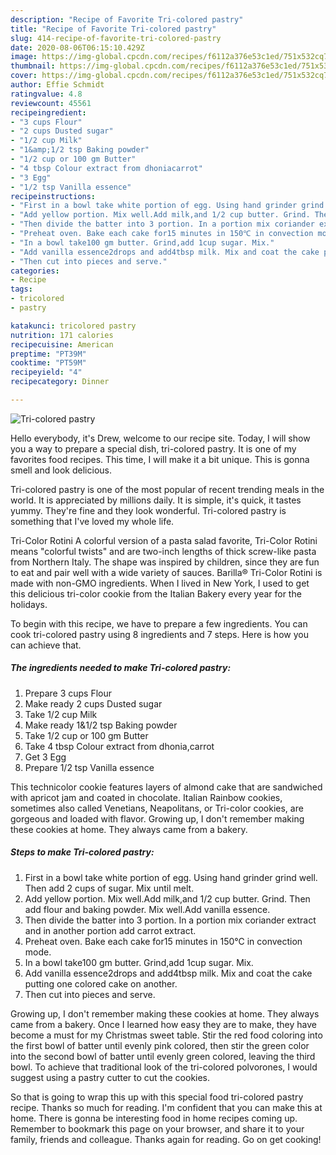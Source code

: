 ```yaml
---
description: "Recipe of Favorite Tri-colored pastry"
title: "Recipe of Favorite Tri-colored pastry"
slug: 414-recipe-of-favorite-tri-colored-pastry
date: 2020-08-06T06:15:10.429Z
image: https://img-global.cpcdn.com/recipes/f6112a376e53c1ed/751x532cq70/tri-colored-pastry-recipe-main-photo.jpg
thumbnail: https://img-global.cpcdn.com/recipes/f6112a376e53c1ed/751x532cq70/tri-colored-pastry-recipe-main-photo.jpg
cover: https://img-global.cpcdn.com/recipes/f6112a376e53c1ed/751x532cq70/tri-colored-pastry-recipe-main-photo.jpg
author: Effie Schmidt
ratingvalue: 4.8
reviewcount: 45561
recipeingredient:
- "3 cups Flour"
- "2 cups Dusted sugar"
- "1/2 cup Milk"
- "1&amp;1/2 tsp Baking powder"
- "1/2 cup or 100 gm Butter"
- "4 tbsp Colour extract from dhoniacarrot"
- "3 Egg"
- "1/2 tsp Vanilla essence"
recipeinstructions:
- "First in a bowl take white portion of egg. Using hand grinder grind well. Then add 2 cups of sugar. Mix until melt."
- "Add yellow portion. Mix well.Add milk,and 1/2 cup butter. Grind. Then add flour and baking powder. Mix well.Add vanilla essence."
- "Then divide the batter into 3 portion. In a portion mix coriander extract and in another portion add carrot extract."
- "Preheat oven. Bake each cake for15 minutes in 150℃ in convection mode."
- "In a bowl take100 gm butter. Grind,add 1cup sugar. Mix."
- "Add vanilla essence2drops and add4tbsp milk. Mix and coat the cake putting one colored cake on another."
- "Then cut into pieces and serve."
categories:
- Recipe
tags:
- tricolored
- pastry

katakunci: tricolored pastry 
nutrition: 171 calories
recipecuisine: American
preptime: "PT39M"
cooktime: "PT59M"
recipeyield: "4"
recipecategory: Dinner

---
```



![Tri-colored pastry](https://img-global.cpcdn.com/recipes/f6112a376e53c1ed/751x532cq70/tri-colored-pastry-recipe-main-photo.jpg)

Hello everybody, it's Drew, welcome to our recipe site. Today, I will show you a way to prepare a special dish, tri-colored pastry. It is one of my favorites food recipes. This time, I will make it a bit unique. This is gonna smell and look delicious.

Tri-colored pastry is one of the most popular of recent trending meals in the world. It is appreciated by millions daily. It is simple, it's quick, it tastes yummy. They're fine and they look wonderful. Tri-colored pastry is something that I've loved my whole life.

Tri-Color Rotini A colorful version of a pasta salad favorite, Tri-Color Rotini means &#34;colorful twists&#34; and are two-inch lengths of thick screw-like pasta from Northern Italy. The shape was inspired by children, since they are fun to eat and pair well with a wide variety of sauces. Barilla® Tri-Color Rotini is made with non-GMO ingredients. When I lived in New York, I used to get this delicious tri-color cookie from the Italian Bakery every year for the holidays.


To begin with this recipe, we have to prepare a few ingredients. You can cook tri-colored pastry using 8 ingredients and 7 steps. Here is how you can achieve that.

<!--inarticleads1-->

##### The ingredients needed to make Tri-colored pastry:

1. Prepare 3 cups Flour
1. Make ready 2 cups Dusted sugar
1. Take 1/2 cup Milk
1. Make ready 1&amp;1/2 tsp Baking powder
1. Take 1/2 cup or 100 gm Butter
1. Take 4 tbsp Colour extract from dhonia,carrot
1. Get 3 Egg
1. Prepare 1/2 tsp Vanilla essence


This technicolor cookie features layers of almond cake that are sandwiched with apricot jam and coated in chocolate. Italian Rainbow cookies, sometimes also called Venetians, Neapolitans, or Tri-color cookies, are gorgeous and loaded with flavor. Growing up, I don&#39;t remember making these cookies at home. They always came from a bakery. 

<!--inarticleads2-->

##### Steps to make Tri-colored pastry:

1. First in a bowl take white portion of egg. Using hand grinder grind well. Then add 2 cups of sugar. Mix until melt.
1. Add yellow portion. Mix well.Add milk,and 1/2 cup butter. Grind. Then add flour and baking powder. Mix well.Add vanilla essence.
1. Then divide the batter into 3 portion. In a portion mix coriander extract and in another portion add carrot extract.
1. Preheat oven. Bake each cake for15 minutes in 150℃ in convection mode.
1. In a bowl take100 gm butter. Grind,add 1cup sugar. Mix.
1. Add vanilla essence2drops and add4tbsp milk. Mix and coat the cake putting one colored cake on another.
1. Then cut into pieces and serve.


Growing up, I don&#39;t remember making these cookies at home. They always came from a bakery. Once I learned how easy they are to make, they have become a must for my Christmas sweet table. Stir the red food coloring into the first bowl of batter until evenly pink colored, then stir the green color into the second bowl of batter until evenly green colored, leaving the third bowl. To achieve that traditional look of the tri-colored polvorones, I would suggest using a pastry cutter to cut the cookies. 

So that is going to wrap this up with this special food tri-colored pastry recipe. Thanks so much for reading. I'm confident that you can make this at home. There is gonna be interesting food in home recipes coming up. Remember to bookmark this page on your browser, and share it to your family, friends and colleague. Thanks again for reading. Go on get cooking!
